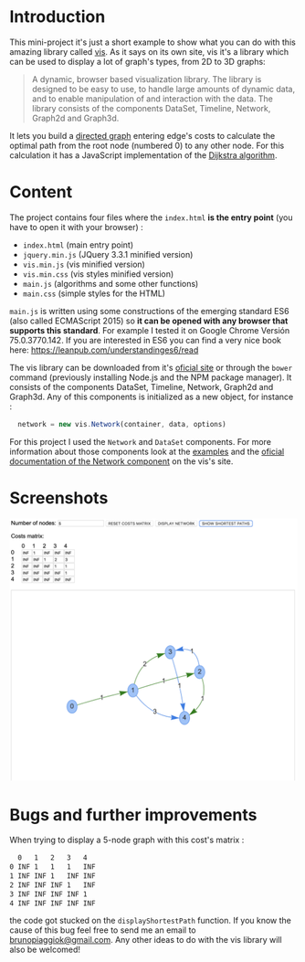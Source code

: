 # Introduction

This mini-project it's just a short example to show what you can do with this amazing library called [vis](https://visjs.org/). As it says on its own site, vis it's a library which can be used to display a lot of graph's types, from 2D to 3D graphs:

> A dynamic, browser based visualization library.
The library is designed to be easy to use, to handle large amounts of dynamic data, and to enable manipulation of and interaction with the data.
The library consists of the components DataSet, Timeline, Network, Graph2d and Graph3d.

It lets you build a [directed graph](https://en.wikipedia.org/wiki/Orientation_(graph_theory)) entering edge's costs to calculate the optimal path from the root node (numbered 0) to any other node. For this calculation it has a JavaScript implementation of the [Dijkstra algorithm](https://es.wikipedia.org/wiki/Algoritmo_de_Dijkstra#Pseudoc%C3%B3digo).

# Content

The project contains four files where the ```index.html``` **is the entry point** (you have to open it with your browser) :

- ```index.html``` (main entry point)
- ```jquery.min.js``` (JQuery 3.3.1 minified version)
- ```vis.min.js``` (vis minified version)
- ```vis.min.css``` (vis styles minified version)
- ```main.js``` (algorithms and some other functions)
- ```main.css``` (simple styles for the HTML)

``main.js`` is written using some constructions of the emerging standard ES6 (also called ECMAScript 2015) so **it can be opened with any browser that supports this standard**. For example I tested it on Google Chrome Versión 75.0.3770.142. If you are interested in ES6 you can find a very nice book here: https://leanpub.com/understandinges6/read

The vis library can be downloaded from it's [oficial site](https://visjs.org/) or through the ``bower`` command (previously installing Node.js and the NPM package manager). It consists of the components DataSet, Timeline, Network, Graph2d and Graph3d. Any of this components is initialized as a new object, for instance :

```javascript
  network = new vis.Network(container, data, options)
```

For this project I used the ``Network`` and ``DataSet`` components. For more information about those components look at the [examples](https://visjs.github.io/vis-network/examples/) and the [oficial documentation of the Network component](https://visjs.github.io/vis-network/docs/network/) on the vis's site.

# Screenshots

![](https://github.com/brunopk/vis-example-1/blob/master/screenshot_1.png)

# Bugs and further improvements

When trying to display a 5-node graph with this cost's matrix :

```
  0   1   2   3   4
0 INF 1   1   1   INF
1 INF INF 1   INF INF
2 INF INF INF 1   INF
3 INF INF INF INF 1
4 INF INF INF INF INF
```

the code got stucked on the ``displayShortestPath`` function. If you know the cause of this bug feel free to send me an email to brunopiaggiok@gmail.com. Any other ideas to do with the vis library will also be welcomed!
